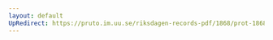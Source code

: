 ```yaml
---
layout: default
UpRedirect: https://pruto.im.uu.se/riksdagen-records-pdf/1868/prot-1868--ak--128.pdf
---
```


